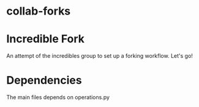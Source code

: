 # collab-forks
# Incredible Fork
An attempt of the incredibles group to set up a forking workflow. Let's go!

# Dependencies
The main files depends on operations.py



